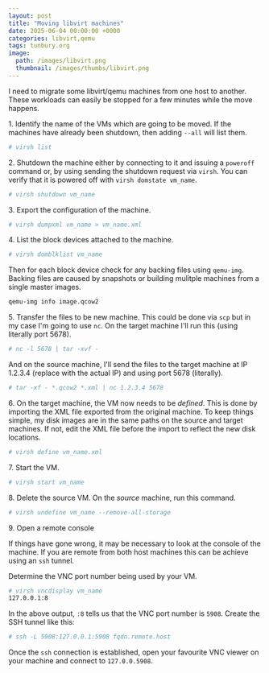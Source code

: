 ```yaml
---
layout: post
title: "Moving libvirt machines"
date: 2025-06-04 00:00:00 +0000
categories: libvirt,qemu
tags: tunbury.org
image:
  path: /images/libvirt.png
  thumbnail: /images/thumbs/libvirt.png
---
```



I need to migrate some libvirt/qemu machines from one host to another. These workloads can easily be stopped for a few minutes while the move happens.


1\. Identify the name of the VMs which are going to be moved. If the machines have already been shutdown, then adding `--all` will list them.

```sh
# virsh list
```

2\. Shutdown the machine either by connecting to it and issuing a `poweroff` command or, by using sending the shutdown request via `virsh`. You can verify that it is powered off with `virsh domstate vm_name`.

```sh
# virsh shutdown vm_name
```

3\. Export the configuration of the machine.

```sh
# virsh dumpxml vm_name > vm_name.xml
```

4\. List the block devices attached to the machine.

```sh
# virsh domblklist vm_name
```

Then for each block device check for any backing files using `qemu-img`. Backing files are caused by snapshots or building mulitple machines from a single master images.

```sh
qemu-img info image.qcow2
```

5\. Transfer the files to be new machine. This could be done via `scp` but in my case I'm going to use `nc`. On the target machine I'll run this (using literally port 5678).

```sh
# nc -l 5678 | tar -xvf -
```

And on the source machine, I'll send the files to the target machine at IP 1.2.3.4 (replace with the actual IP) and using port 5678 (literally).

```sh
# tar -xf - *.qcow2 *.xml | nc 1.2.3.4 5678
```

6\. On the target machine, the VM now needs to be _defined_. This is done by importing the XML file exported from the original machine. To keep things simple, my disk images are in the same paths on the source and target machines. If not, edit the XML file before the import to reflect the new disk locations.

```sh
# virsh define vm_name.xml
```

7\. Start the VM.

```sh
# virsh start vm_name
```

8\. Delete the source VM. On the _source_ machine, run this command.

```sh
# virsh undefine vm_name --remove-all-storage
```

9\. Open a remote console

If things have gone wrong, it may be necessary to look at the console of the machine. If you are remote from both host machines this can be achieve using an `ssh` tunnel.

Determine the VNC port number being used by your VM.

```sh
# virsh vncdisplay vm_name
127.0.0.1:8
```

In the above output, `:8` tells us that the VNC port number is `5908`. Create the SSH tunnel like this:

```sh
# ssh -L 5908:127.0.0.1:5908 fqdn.remote.host
```

Once the `ssh` connection is established, open your favourite VNC viewer on your machine and connect to `127.0.0.5908`.
